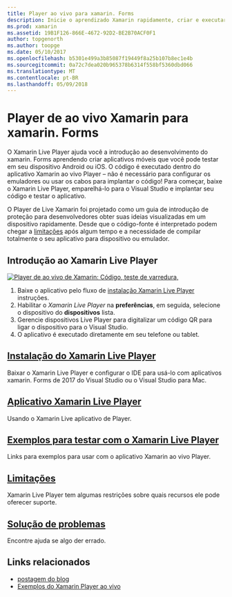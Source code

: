 ```yaml
---
title: Player ao vivo para xamarin. Forms
description: Inicie o aprendizado Xamarin rapidamente, criar e executar aplicativos no seu dispositivo Android ou iOS.
ms.prod: xamarin
ms.assetid: 19B1F126-866E-4672-92D2-BE2B70ACF0F1
author: topgenorth
ms.author: toopge
ms.date: 05/10/2017
ms.openlocfilehash: b5301e499a3b85087f19449f8a25b107b8ec1e4b
ms.sourcegitcommit: 0a72c7dea020b965378b6314f558bf5360dbd066
ms.translationtype: MT
ms.contentlocale: pt-BR
ms.lasthandoff: 05/09/2018
---
```

# <a name="xamarin-live-player-for-xamarinforms"></a>Player de ao vivo Xamarin para xamarin. Forms

O Xamarin Live Player ajuda você a introdução ao desenvolvimento do xamarin. Forms aprendendo criar aplicativos móveis que você pode testar em seu dispositivo Android ou iOS. O código é executado dentro do aplicativo Xamarin ao vivo Player – não é necessário para configurar os emuladores ou usar os cabos para implantar o código! Para começar, baixe o Xamarin Live Player, emparelhá-lo para o Visual Studio e implantar seu código e testar o aplicativo. 

O Player de Live Xamarin foi projetado como um guia de introdução de proteção para desenvolvedores obter suas ideias visualizadas em um dispositivo rapidamente. Desde que o código-fonte é interpretado podem chegar a [limitações](limitations.md) após algum tempo e a necessidade de compilar totalmente o seu aplicativo para dispositivo ou emulador.

## <a name="get-started-with-xamarin-live-player"></a>Introdução ao Xamarin Live Player

[![Player de ao vivo de Xamarin: Código, teste de varredura,](images/xamarin-live.png)](images/xamarin-live-sml.png#lightbox)

1. Baixe o aplicativo pelo fluxo de [instalação Xamarin Live Player](install.md) instruções.
2. Habilitar o *Xamarin Live Player* na **preferências**, em seguida, selecione o dispositivo do **dispositivos** lista.
2. Gerencie dispositivos Live Player para digitalizar um código QR para ligar o dispositivo para o Visual Studio.
3. O aplicativo é executado diretamente em seu telefone ou tablet.

## <a name="xamarin-live-player-setupinstallmd"></a>[Instalação do Xamarin Live Player](install.md)

Baixar o Xamarin Live Player e configurar o IDE para usá-lo com aplicativos xamarin. Forms de 2017 do Visual Studio ou o Visual Studio para Mac. 

## <a name="xamarin-live-player-appplayermd"></a>[Aplicativo Xamarin Live Player](player.md)

Usando o Xamarin Live aplicativo de Player.

## <a name="samples-to-try-with-xamarin-live-playersamplesmd"></a>[Exemplos para testar com o Xamarin Live Player](samples.md)

Links para exemplos para usar com o aplicativo Xamarin ao vivo Player.

## <a name="limitationslimitationsmd"></a>[Limitações](limitations.md)

Xamarin Live Player tem algumas restrições sobre quais recursos ele pode oferecer suporte.

## <a name="troubleshootingtroubleshootingmd"></a>[Solução de problemas](troubleshooting.md)

Encontre ajuda se algo der errado.


## <a name="related-links"></a>Links relacionados

- [postagem do blog](https://blog.xamarin.com/live-player/)
- [Exemplos do Xamarin Player ao vivo](https://developer.xamarin.com/samples/xamarin-live-player/all/)
